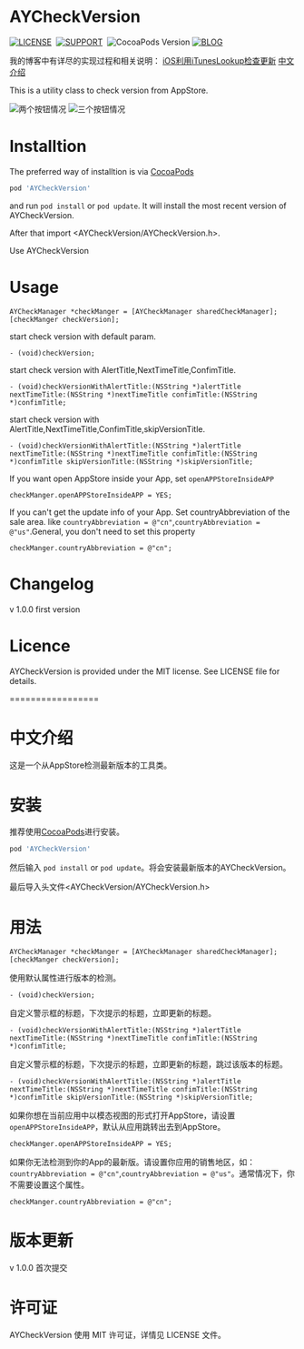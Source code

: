 # AYCheckVersion

[![LICENSE](https://img.shields.io/badge/license-MIT-green.svg)](https://github.com/AYJk/AYPageControl/blob/master/License)&nbsp;
[![SUPPORT](https://img.shields.io/badge/support-iOS%207%2B%20-blue.svg)](https://en.wikipedia.org/wiki/IOS_7)&nbsp;
![CocoaPods Version](https://img.shields.io/badge/pod-v1.0.0-brightgreen.svg)
[![BLOG](https://img.shields.io/badge/blog-ayjkdev.top-orange.svg)](http://ayjkdev.top/)&nbsp;

我的博客中有详尽的实现过程和相关说明：
[iOS利用iTunesLookup检查更新](http://ayjkdev.top/2016/04/06/update-in-app-with-itunes-lookup/)
[中文介绍](https://github.com/AYJk/AYCheckVersion#中文介绍)

This is a utility class to check version from AppStore. 

![两个按钮情况](http://7xrofo.com1.z0.glb.clouddn.com/Simulator%20Screen%20Shot%202016%E5%B9%B44%E6%9C%887%E6%97%A5%20%E4%B8%8B%E5%8D%8811.24.14.png)        ![三个按钮情况](http://7xrofo.com1.z0.glb.clouddn.com/Simulator%20Screen%20Shot%202016%E5%B9%B44%E6%9C%887%E6%97%A5%20%E4%B8%8B%E5%8D%8811.25.06.png)

# Installtion
The preferred way of installtion is via [CocoaPods](http://cocoapods.org/)

```ruby
pod 'AYCheckVersion'
```

and run `pod install` or `pod update`. It will install the most recent version of AYCheckVersion.

After that import \<AYCheckVersion/AYCheckVersion.h\>.

Use AYCheckVersion

# Usage

```objc
AYCheckManager *checkManger = [AYCheckManager sharedCheckManager];
[checkManger checkVersion];
```
start check version with default param.

```objc
- (void)checkVersion;
```

start check version with AlertTitle,NextTimeTitle,ConfimTitle.

```objc
- (void)checkVersionWithAlertTitle:(NSString *)alertTitle nextTimeTitle:(NSString *)nextTimeTitle confimTitle:(NSString *)confimTitle;
```

start check version with AlertTitle,NextTimeTitle,ConfimTitle,skipVersionTitle.

```objc
- (void)checkVersionWithAlertTitle:(NSString *)alertTitle nextTimeTitle:(NSString *)nextTimeTitle confimTitle:(NSString *)confimTitle skipVersionTitle:(NSString *)skipVersionTitle;
```

If you want open AppStore inside your App, set `openAPPStoreInsideAPP`

```objc
checkManger.openAPPStoreInsideAPP = YES;
```
If you can't get the update info of your App. Set countryAbbreviation of the sale area. like `countryAbbreviation = @"cn"`,`countryAbbreviation = @"us"`.General, you don't need to set this property

```objc
checkManger.countryAbbreviation = @"cn";
```

# Changelog

v 1.0.0 first version

# Licence
AYCheckVersion is provided under the MIT license. See LICENSE file for details.	

=================
# 中文介绍

这是一个从AppStore检测最新版本的工具类。

# 安装

推荐使用[CocoaPods](http://cocoapods.org/)进行安装。

```ruby
pod 'AYCheckVersion'
```

然后输入 `pod install` or `pod update`。将会安装最新版本的AYCheckVersion。

最后导入头文件\<AYCheckVersion/AYCheckVersion.h\>

# 用法

```objc
AYCheckManager *checkManger = [AYCheckManager sharedCheckManager];
[checkManger checkVersion];
```

使用默认属性进行版本的检测。

```objc
- (void)checkVersion;
```

自定义警示框的标题，下次提示的标题，立即更新的标题。

```objc
- (void)checkVersionWithAlertTitle:(NSString *)alertTitle nextTimeTitle:(NSString *)nextTimeTitle confimTitle:(NSString *)confimTitle;
```

自定义警示框的标题，下次提示的标题，立即更新的标题，跳过该版本的标题。

```objc
- (void)checkVersionWithAlertTitle:(NSString *)alertTitle nextTimeTitle:(NSString *)nextTimeTitle confimTitle:(NSString *)confimTitle skipVersionTitle:(NSString *)skipVersionTitle;
```

如果你想在当前应用中以模态视图的形式打开AppStore，请设置`openAPPStoreInsideAPP`，默认从应用跳转出去到AppStore。

```objc
checkManger.openAPPStoreInsideAPP = YES;
```

如果你无法检测到你的App的最新版。请设置你应用的销售地区，如：`countryAbbreviation = @"cn"`,`countryAbbreviation = @"us"`。通常情况下，你不需要设置这个属性。

```objc
checkManger.countryAbbreviation = @"cn";
```

# 版本更新

v 1.0.0 首次提交

# 许可证

AYCheckVersion 使用 MIT 许可证，详情见 LICENSE 文件。	